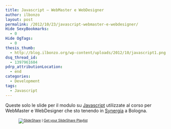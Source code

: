 ```yaml
---
title: Javascript – WebMaster e WebDesigner
author: ilbonzo
layout: post
permalink: /2012/10/23/javascript-webmaster-e-webdesigner/
Hide SexyBookmarks:
  - 0
Hide OgTags:
  - 0
thesis_thumb:
  - http://blog.ilbonzo.org/wp-content/uploads/2012/10/javascript1.png
dsq_thread_id:
  - 1397961604
pdrp_attributionLocation:
  - end
categories:
  - Development
tags:
  - Javascript
---
```

Queste solo le slide per il modulo su [Javascript][1] utilizzate al corso per WebMaster e WebDesigner che sto tenendo in [Synergia][2] a Bologna.

<div style="width:422px;margin:auto;">
  <div style="font-size:11px;font-family:tahoma,arial;height:26px;padding-top:2px;text-align:left;">
    <a title="SlideShare" href="http://www.slideshare.net/?src=multiwidget"><img src="http://static.slidesharecdn.com/swf/logo_embd.png" style="border:0px none;margin-bottom:-5px" alt="SlideShare" /></a> | <a href="http://www.slideshare.net/widgets/playlist" title="Get your SlideShare Playlist">Get your SlideShare Playlist</a>
  </div>
</div>

<div class='kindleWidget kindleLight' >
  
</div>



 [1]: http://it.wikipedia.org/wiki/javascript
 [2]: http://www.synergia.it/